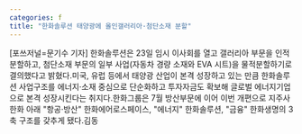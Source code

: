 ```yaml
---
categories: f
title: "한화솔루션 태양광에 올인갤러리아·첨단소재 분할"
---
```

[포쓰저널=문기수 기자] 한화솔루션은 23일 임시 이사회를 열고 갤러리아 부문을 인적분할하고, 첨단소재 부문의 일부 사업(자동차 경량 소재와 EVA 시트)을 물적분할하기로 결의했다고 밝혔다.미국, 유럽 등에서 태양광 산업이 본격 성장하고 있는 만큼 한화솔루션 사업구조를 에너지·소재 중심으로 단순화하고 투자자금도 확보해 글로벌 에너지기업으로 본격 성장시킨다는 취지다.한화그룹은 7월 방산부문에 이어 이번 개편으로 지주사 한화 아래 "항공·방산" 한화에어로스페이스, "에너지" 한화솔루션, "금융" 한화생명의 3축 구조를 갖추게 됐다.김동